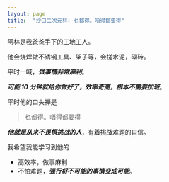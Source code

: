 ```yaml
---
layout: page
title:  "沙口二次元林: 乜都得。唔得都要得" 
---
```


阿林是我爸爸手下的工地工人。

他会烧焊做不锈钢工具、架子等，会搓水泥，砌砖。

平时一喊，***做事情非常麻利***。

***可能 10 分钟就给你做好了，效率奇高，根本不需要加班***。

平时他的口头禅是

> 乜都得。唔得都要得

***他就是从来不畏惧挑战的人***，有着挑战难题的自信。

我希望我能学习到他的

- 高效率，做事麻利
- 不怕难题，***强行将不可能的事情变成可能***。

